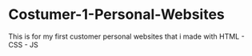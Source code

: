 # Costumer-1-Personal-Websites
This is for my first customer personal websites that i made with HTML - CSS - JS 
